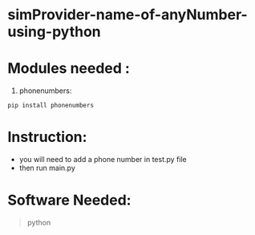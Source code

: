 # simProvider-name-of-anyNumber-using-python

# Modules needed :
1. phonenumbers:

`pip install phonenumbers`

# Instruction:
* you will need to add a phone number in test.py file
* then run main.py

# Software Needed:
>python
